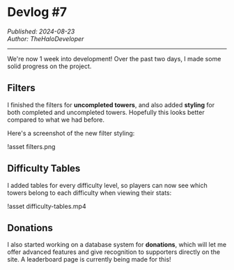 # Devlog #7

*Published: 2024-08-23*  
*Author: TheHaloDeveloper*

---

We're now 1 week into development! Over the past two days, I made some solid progress on the project.  

## Filters
I finished the filters for **uncompleted towers**, and also added **styling** for both completed and uncompleted towers. Hopefully this looks better compared to what we had before.

Here's a screenshot of the new filter styling:  

!asset filters.png  

## Difficulty Tables
I added tables for every difficulty level, so players can now see which towers belong to each difficulty when viewing their stats:

!asset difficulty-tables.mp4  

## Donations
I also started working on a database system for **donations**, which will let me offer advanced features and give recognition to supporters directly on the site. A leaderboard page is currently being made for this!